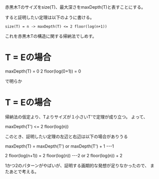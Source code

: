 赤黒木Tのサイズをsize(T)、最大深さをmaxDepth(T)と表すことにする。

すると証明したい定理は以下のように書ける。

```
size(T) = n -> maxDepth(T) <= 2 floor(log(n+1))
```

これを赤黒木Tの構造に関する帰納法でしめす。

# T = Eの場合

maxDepth(T) = 0
2 floor(log(0+1)) = 0

で明らか

# T = Eの場合

帰納法の仮定より、Tよりサイズが１小さいT'で定理が成り立つ。
よって、

maxDepth(T') <= 2 floor(log(n))

このとき、証明したい定理の左辺と右辺は以下の場合がありうる

maxDepth(T) = maxDepth(T')
            or maxDepth(T') + 1     ---1

2 floor(log(n+1)) = 2 floor(log(n))         ---2
                  or 2 floor(log(n)) + 2

1かつ2のパターンがやばいが、証明する画期的な発想が足りなかったので、
またあとで考える。
